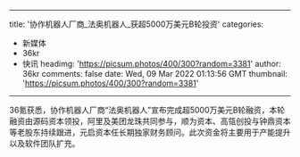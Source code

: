 
---
title: '协作机器人厂商_法奥机器人_获超5000万美元B轮投资'
categories: 
 - 新媒体
 - 36kr
 - 快讯
headimg: 'https://picsum.photos/400/300?random=3381'
author: 36kr
comments: false
date: Wed, 09 Mar 2022 01:13:56 GMT
thumbnail: 'https://picsum.photos/400/300?random=3381'
---

<div>   
36氪获悉，协作机器人厂商“法奥机器人”宣布完成超5000万美元B轮融资，本轮融资由源码资本领投，阿里及美团龙珠共同参与，顺为资本、高瓴创投与钟鼎资本等老股东持续跟进，元启资本任长期独家财务顾问。此次资金将主要用于产能提升以及软件团队扩充。  
</div>
            